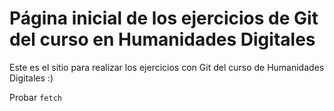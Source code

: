 # Página inicial de los ejercicios de Git del curso en Humanidades Digitales

Este es el sitio para realizar los ejercicios con Git del curso de Humanidades Digitales :)


Probar `fetch`

